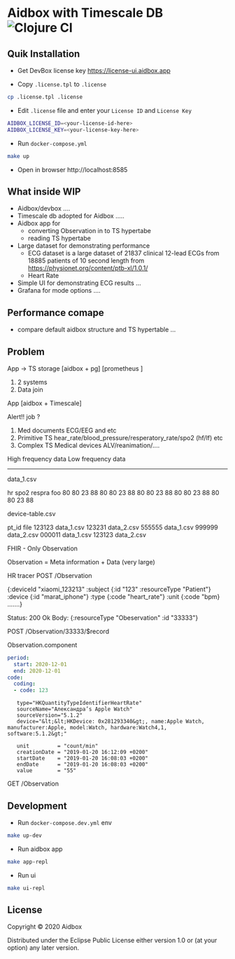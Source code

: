 # Aidbox with Timescale DB ![Clojure CI](https://github.com/Aidbox/timeseries/workflows/Clojure%20CI/badge.svg)


## Quik Installation

* Get DevBox license key https://license-ui.aidbox.app

* Copy `.license.tpl` to `.license`
``` bash
cp .license.tpl .license
```

* Edit `.license` file and enter your `License ID` and `License Key`
``` bash
AIDBOX_LICENSE_ID=<your-license-id-here>
AIDBOX_LICENSE_KEY=<your-license-key-here>
```

* Run `docker-compose.yml`
``` bash
make up
```

* Open in browser http://localhost:8585

## What inside WIP

* Aidbox/devbox ....
* Timescale db adopted for Aidbox .....
* Aidbox app for
  * converting Observation in to TS hypertabe
  * reading TS hypertabe
* Large dataset for demonstrating performance
  * ECG dataset is a large dataset of 21837 clinical 12-lead ECGs from 18885 patients of 10 second length from https://physionet.org/content/ptb-xl/1.0.1/
  * Heart Rate
* Simple UI for demonstrating ECG results ...
* Grafana for mode options ....

## Performance comape

- compare default aidbox structure and TS hypertable
...



## Problem

  App          ->   TS storage
[aidbox + pg]     [prometheus ]


1) 2 systems
2) Data join

  App
[aidbox + Timescale]

Alert!!
job ?

1) Med documents  ECG/EEG and etc
2) Primitive TS   hear_rate/blood_pressure/resperatory_rate/spo2 (hf/lf) etc
3) Complex TS     Medical devices ALV/reanimation/....

High frequency data
Low frequency data


----
data_1.csv

hr spo2 respra  foo
80  80   23     88
80  80   23     88
80  80   23     88
80  80   23     88
80  80   23     88


device-table.csv

pt_id     file
123123    data_1.csv
123231    data_2.csv
555555    data_1.csv
999999    data_2.csv
000011    data_1.csv
123123    data_2.csv


FHIR - Only Observation

Observation = Meta information + Data (very large)

HR tracer
POST /Observation

{:deviceId "xiaomi_123213"
 :subject {:id "123" :resourceType "Patient"}
 :device {:id "marat_iphone"}
 :type {:code "heart_rate"}
 :unit {:code "bpm}
 .......}


 Status: 200 Ok
 Body:
 {:resourceType "Obeservation"
  :id "33333"}


POST /Observation/33333/$record

Observation.component
``` yaml
period:
  start: 2020-12-01
  end: 2020-12-01
code:
  coding:
  - code: 123

```

```
   type="HKQuantityTypeIdentifierHeartRate"
   sourceName="Александра’s Apple Watch"
   sourceVersion="5.1.2"
   device="&lt;&lt;HKDevice: 0x281293340&gt;, name:Apple Watch, manufacturer:Apple, model:Watch, hardware:Watch4,1, software:5.1.2&gt;"

   unit         = "count/min"
   creationDate = "2019-01-20 16:12:09 +0200"
   startDate    = "2019-01-20 16:08:03 +0200"
   endDate      = "2019-01-20 16:08:03 +0200"
   value        = "55"
```




GET /Observation


## Development

* Run `docker-compose.dev.yml` env
``` bash
make up-dev
```
* Run aidbox app
``` bash
make app-repl
```
* Run ui
``` bash
make ui-repl
```









## License

Copyright © 2020 Aidbox

Distributed under the Eclipse Public License either version 1.0 or (at
your option) any later version.
